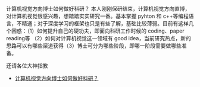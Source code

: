 
计算机视觉方向博士如何做好科研？
本人刚刚保研结束，计算机视觉方向直博，对计算机视觉很感兴趣，想踏踏实实研究一番。基本掌握 pyhton 和 c++等编程语言，不精通；对于深度学习的框架也只是有些了解，基础比较薄弱。目前有这样几个困惑：（1）如何提升自己的硬功夫，即面向科研工作时候的 coding、paper reading等 （2）如何对计算机视觉这一领域有 good idea，当前研究热点，新的思路可以有哪些渠道获得（3）博士可分为哪些阶段，即哪一阶段需要做哪些准备。

还请各位大神指教


- [计算机视觉方向博士如何做好科研？](https://www.zhihu.com/question/67257036)
